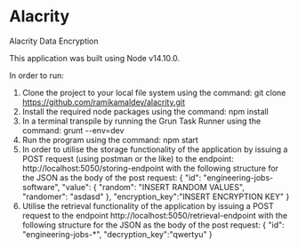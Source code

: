 # Alacrity

Alacrity Data Encryption

This application was built using Node v14.10.0.

In order to run:

1. Clone the project to your local file system using the command: git clone https://github.com/ramikamaldev/alacrity.git
2. Install the required node packages using the command: npm install
3. In a terminal transpile by running the Grun Task Runner using the command: grunt --env=dev
4. Run the program using the command: npm start
5. In order to utilise the storage functionality of the application by issuing a POST request (using postman or the like) to the endpoint: http://localhost:5050/storing-endpoint
   with the following structure for the  JSON as the body of the post request:
   {
        "id": "engineering-jobs-software",
        "value": {
            "random": "INSERT RANDOM VALUES",
            "randomer": "asdasd"
        },
            "encryption_key":"INSERT ENCRYPTION KEY"
   }
6. Utilise the retrieval functionality of the application by issuing a POST request to the endpoint http://localhost:5050/retrieval-endpoint
    with the following structure for the  JSON as the body of the post request:
    {
        "id": "engineering-jobs-*",
        "decryption_key":"qwertyu"
    }
